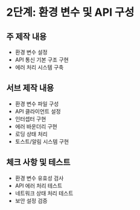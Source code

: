 # 2단계: 환경 변수 및 API 구성

## 주 제작 내용
- 환경 변수 설정
- API 통신 기본 구조 구현
- 에러 처리 시스템 구축

## 서브 제작 내용
- 환경 변수 파일 구성
- API 클라이언트 설정
- 인터셉터 구현
- 에러 바운더리 구현
- 로딩 상태 처리
- 토스트/알림 시스템 구현

## 체크 사항 및 테스트
- 환경 변수 유효성 검사
- API 에러 처리 테스트
- 네트워크 상태 처리 테스트
- 보안 설정 검증 